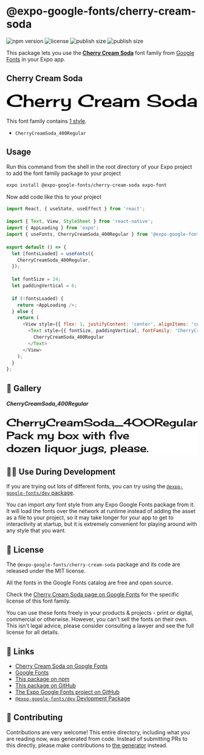 # @expo-google-fonts/cherry-cream-soda

![npm version](https://flat.badgen.net/npm/v/@expo-google-fonts/cherry-cream-soda)
![license](https://flat.badgen.net/github/license/expo/google-fonts)
![publish size](https://flat.badgen.net/packagephobia/install/@expo-google-fonts/cherry-cream-soda)
![publish size](https://flat.badgen.net/packagephobia/publish/@expo-google-fonts/cherry-cream-soda)

This package lets you use the [**Cherry Cream Soda**](https://fonts.google.com/specimen/Cherry+Cream+Soda) font family from [Google Fonts](https://fonts.google.com/) in your Expo app.

## Cherry Cream Soda

![Cherry Cream Soda](./font-family.png)

This font family contains [1 style](#-gallery).

- `CherryCreamSoda_400Regular`

## Usage

Run this command from the shell in the root directory of your Expo project to add the font family package to your project
```sh
expo install @expo-google-fonts/cherry-cream-soda expo-font
```

Now add code like this to your project
```js
import React, { useState, useEffect } from 'react';

import { Text, View, StyleSheet } from 'react-native';
import { AppLoading } from 'expo';
import { useFonts, CherryCreamSoda_400Regular } from '@expo-google-fonts/cherry-cream-soda';

export default () => {
  let [fontsLoaded] = useFonts({
    CherryCreamSoda_400Regular,
  });

  let fontSize = 24;
  let paddingVertical = 6;

  if (!fontsLoaded) {
    return <AppLoading />;
  } else {
    return (
      <View style={{ flex: 1, justifyContent: 'center', alignItems: 'center' }}>
        <Text style={{ fontSize, paddingVertical, fontFamily: 'CherryCreamSoda_400Regular' }}>
          CherryCreamSoda_400Regular
        </Text>
      </View>
    );
  }
};

```

## 🔡 Gallery

##### CherryCreamSoda_400Regular
![CherryCreamSoda_400Regular](./CherryCreamSoda_400Regular.ttf.png)


## 👩‍💻 Use During Development

If you are trying out lots of different fonts, you can try using the [`@expo-google-fonts/dev` package](https://github.com/expo/google-fonts/tree/master/font-packages/dev#readme).

You can import *any* font style from any Expo Google Fonts package from it. It will load the fonts
over the network at runtime instead of adding the asset as a file to your project, so it may take longer
for your app to get to interactivity at startup, but it is extremely convenient
for playing around with any style that you want.

## 📖 License

The `@expo-google-fonts/cherry-cream-soda` package and its code are released under the MIT license.

All the fonts in the Google Fonts catalog are free and open source.

Check the [Cherry Cream Soda page on Google Fonts](https://fonts.google.com/specimen/Cherry+Cream+Soda) for the specific license of this font family.

You can use these fonts freely in your products & projects - print or digital, commercial or otherwise. However, you can't sell the fonts on their own. This isn't legal advice, please consider consulting a lawyer and see the full license for all details.

## 🔗 Links

- [Cherry Cream Soda on Google Fonts](https://fonts.google.com/specimen/Cherry+Cream+Soda)
- [Google Fonts](https://fonts.google.com/)
- [This package on npm](https://www.npmjs.com/package/@expo-google-fonts/cherry-cream-soda)
- [This package on GitHub](https://github.com/expo/google-fonts/tree/master/font-packages/cherry-cream-soda)
- [The Expo Google Fonts project on GitHub](https://github.com/expo/google-fonts)
- [`@expo-google-fonts/dev` Devlopment Package](https://github.com/expo/google-fonts/tree/master/font-packages/dev)

## 🤝 Contributing

Contributions are very welcome! This entire directory, including what you are reading now, was generated from code. Instead of submitting PRs to this directly, please make contributions to [the generator](https://github.com/expo/google-fonts/tree/master/packages/generator) instead.

